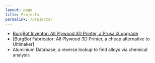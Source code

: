 ```yaml
---
layout: page 
title: Projects
permalink: /projects/
---
```


* [BurgBot Inventor: All Plywood 3D Printer, a Prusa i3 upgrade](_posts/2016-10-31-all-plywood-prusa-i3-3d-printer-burgbot.md)
* [BurgBot Fabricator: All Plywood 3D Printer, a cheap alternative to Ultimaker]
* Aluminium Database, a reverse lookup to find alloys via chemical analysis
